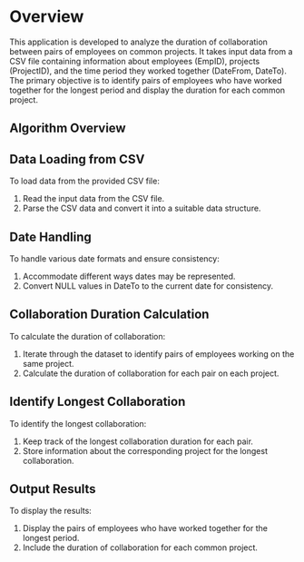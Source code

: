 <h1> Overview </h1>
This application is developed to analyze the duration of collaboration between pairs of employees on common projects. It takes input data from a CSV file containing information about employees (EmpID), projects (ProjectID), and the time period they worked together (DateFrom, DateTo). The primary objective is to identify pairs of employees who have worked together for the longest period and display the duration for each common project.

<h2> Algorithm Overview</h2>
<h2>Data Loading from CSV</h2>

<p>
    To load data from the provided CSV file:
    <ol>
        <li>Read the input data from the CSV file.</li>
        <li>Parse the CSV data and convert it into a suitable data structure.</li>
    </ol>
</p>

<h2>Date Handling</h2>

<p>
    To handle various date formats and ensure consistency:
    <ol>
        <li>Accommodate different ways dates may be represented.</li>
        <li>Convert NULL values in DateTo to the current date for consistency.</li>
    </ol>
</p>

<h2>Collaboration Duration Calculation</h2>

<p>
    To calculate the duration of collaboration:
    <ol>
        <li>Iterate through the dataset to identify pairs of employees working on the same project.</li>
        <li>Calculate the duration of collaboration for each pair on each project.</li>
    </ol>
</p>

<h2>Identify Longest Collaboration</h2>

<p>
    To identify the longest collaboration:
    <ol>
        <li>Keep track of the longest collaboration duration for each pair.</li>
        <li>Store information about the corresponding project for the longest collaboration.</li>
    </ol>
</p>

<h2>Output Results</h2>

<p>
    To display the results:
    <ol>
        <li>Display the pairs of employees who have worked together for the longest period.</li>
        <li>Include the duration of collaboration for each common project.</li>
    </ol>
</p>

</body>

</html>
